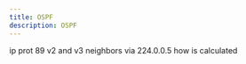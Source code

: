 ```yaml
---
title: OSPF
description: OSPF
---
```


ip prot 89
v2 and v3
neighbors via 224.0.0.5
how is calculated
